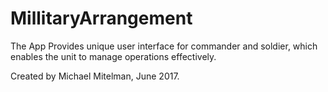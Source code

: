 # MillitaryArrangement

 The App Provides unique user interface for commander and soldier, which enables the unit to manage operations effectively.
 
 Created by Michael Mitelman, June 2017.
